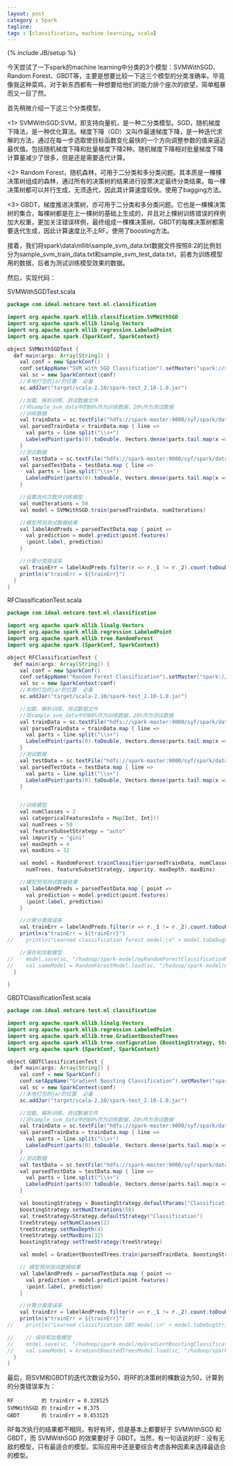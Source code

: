 ```yaml
---
layout: post
category : Spark
tagline: 
tags : [classification, machine learning, scala]
---
```

{% include JB/setup %}

今天尝试了一下spark的machine learning中分类的3个模型：SVMWithSGD、Random Forest、GBDT等，主要是想要比较一下这三个模型的分类准确率。毕竟像我这种菜鸡，对于新东西都有一种想要给他们的能力排个座次的欲望，简单粗暴而又一目了然。

首先稍微介绍一下这三个分类模型。

<1> SVMWithSGD:SVM，即支持向量机，是一种二分类模型。SGD，随机梯度下降法，是一种优化算法。梯度下降（GD）又叫作最速梯度下降，是一种迭代求解的方法，通过在每一步选取使目标函数变化最快的一个方向调整参数的值来逼近最优值。包括随机梯度下降和批量梯度下降2种。随机梯度下降相对批量梯度下降计算量减少了很多，但是还是需要迭代计算。

<2> Random Forest，随机森林，可用于二分类和多分类问题。其本质是一棵棵决策树组成的森林，通过所有的决策树的结果进行投票决定最终分类结果。每一棵决策树都可以并行生成，无须迭代，因此其计算速度较快。使用了bagging方法。

<3> GBDT，梯度推进决策树，亦可用于二分类和多分类问题。它也是一棵棵决策树的集合，每棵树都是在上一棵树的基础上生成的，并且对上棵树训练错误的样例加大权重，更加关注错误样例，最终组成一棵棵决策树。GBDT的每棵决策树都需要迭代生成，因此计算速度比不上RF。使用了boosting方法。

接着，我们将spark\data\mllib\sample_svm_data.txt数据文件按照8:2的比例划分为sample_svm_train_data.txt和sample_svm_test_data.txt，前者为训练模型用的数据，后者为测试训练模型效果的数据。

然后，实现代码：

SVMWithSGDTest.scala

```java
package com.ideal.netcare.test.ml.classification

import org.apache.spark.mllib.classification.SVMWithSGD
import org.apache.spark.mllib.linalg.Vectors
import org.apache.spark.mllib.regression.LabeledPoint
import org.apache.spark.{SparkConf, SparkContext}

object SVMWithSGDTest {
  def main(args: Array[String]) {
    val conf = new SparkConf()
    conf.setAppName("SVM with SGD Classification").setMaster("spark://spark-master:7077").set("spark.executor.memory", "512m")
    val sc = new SparkContext(conf)
    //本地打包的jar的位置  必备
    sc.addJar("target/scala-2.10/spark-test_2.10-1.0.jar")

    //加载、解析训练、测试数据文件
    //将sample_svm_data中的80%作为训练数据，20%作为测试数据
    //训练数据
    val trainData = sc.textFile("hdfs://spark-master:9000/syf/spark/data/ml/svm/sample_svm_train_data.txt")
    val parsedTrainData = trainData.map { line =>
      val parts = line.split("\\s+")
      LabeledPoint(parts(0).toDouble, Vectors.dense(parts.tail.map(x => x.toDouble)))
    }
    //测试数据
    val testData = sc.textFile("hdfs://spark-master:9000/syf/spark/data/ml/svm/sample_svm_test_data.txt")
    val parsedTestData = testData.map { line =>
      val parts = line.split("\\s+")
      LabeledPoint(parts(0).toDouble, Vectors.dense(parts.tail.map(x => x.toDouble)))
    }

    //设置迭代次数并训练模型
    val numIterations = 50
    val model = SVMWithSGD.train(parsedTrainData, numIterations)

    //模型预测测试数据结果
    val labelAndPreds = parsedTestData.map { point =>
      val prediction = model.predict(point.features)
      (point.label, prediction)
    }

    //计算分类错误率
    val trainErr = labelAndPreds.filter(r => r._1 != r._2).count.toDouble / parsedTestData.count
    println(s"trainErr = ${trainErr}")
  }
}

```

RFClassificationTest.scala

```java
package com.ideal.netcare.test.ml.classification

import org.apache.spark.mllib.linalg.Vectors
import org.apache.spark.mllib.regression.LabeledPoint
import org.apache.spark.mllib.tree.RandomForest
import org.apache.spark.{SparkConf, SparkContext}

object RFClassificationTest {
  def main(args: Array[String]) {
    val conf = new SparkConf()
    conf.setAppName("Random Forest Classification").setMaster("spark://spark-master:7077").set("spark.executor.memory", "512m")
    val sc = new SparkContext(conf)
    //本地打包的jar的位置  必备
    sc.addJar("target/scala-2.10/spark-test_2.10-1.0.jar")

    //加载、解析训练、测试数据文件
    //将sample_svm_data中的80%作为训练数据，20%作为测试数据
    val trainData = sc.textFile("hdfs://spark-master:9000/syf/spark/data/ml/svm/sample_svm_train_data.txt")
    val parsedTrainData = trainData.map { line =>
      val parts = line.split("\\s+")
      LabeledPoint(parts(0).toDouble, Vectors.dense(parts.tail.map(x => x.toDouble)))
    }
    //测试数据
    val testData = sc.textFile("hdfs://spark-master:9000/syf/spark/data/ml/svm/sample_svm_test_data.txt")
    val parsedTestData = testData.map { line =>
      val parts = line.split("\\s+")
      LabeledPoint(parts(0).toDouble, Vectors.dense(parts.tail.map(x => x.toDouble)))
    }


    //训练模型
    val numClasses = 2
    val categoricalFeaturesInfo = Map[Int, Int]()
    val numTrees = 50
    val featureSubsetStrategy = "auto"
    val impurity = "gini"
    val maxDepth = 4
    val maxBins = 32

    val model = RandomForest.trainClassifier(parsedTrainData, numClasses, categoricalFeaturesInfo,
      numTrees, featureSubsetStrategy, impurity, maxDepth, maxBins)

    //模型预测测试数据结果
    val labelAndPreds = parsedTestData.map { point =>
      val prediction = model.predict(point.features)
      (point.label, prediction)
    }

    //计算分类错误率
    val trainErr = labelAndPreds.filter(r => r._1 != r._2).count.toDouble / parsedTestData.count
    println(s"trainErr = ${trainErr}")
//    println("Learned classification forest model:\n" + model.toDebugString)

    //保存和加载模型
//    model.save(sc, "/hadoop/spark-model/myRandomForestClassificationModel")
//    val sameModel = RandomForestModel.load(sc, "/hadoop/spark-model/myRandomForestClassificationModel")
  }

}

```

GBDTClassificationTest.scala

```java
package com.ideal.netcare.test.ml.classification

import org.apache.spark.mllib.linalg.Vectors
import org.apache.spark.mllib.regression.LabeledPoint
import org.apache.spark.mllib.tree.GradientBoostedTrees
import org.apache.spark.mllib.tree.configuration.{BoostingStrategy, Strategy}
import org.apache.spark.{SparkConf, SparkContext}

object GBDTClassificationTest {
  def main(args: Array[String]) {
    val conf = new SparkConf()
    conf.setAppName("Gradient Boosting Classification").setMaster("spark://spark-master:7077").set("spark.executor.memory", "512m")
    val sc = new SparkContext(conf)
    //本地打包的jar的位置  必备
    sc.addJar("target/scala-2.10/spark-test_2.10-1.0.jar")

    //加载、解析训练、测试数据文件
    //将sample_svm_data中的80%作为训练数据，20%作为测试数据
    val trainData = sc.textFile("hdfs://spark-master:9000/syf/spark/data/ml/svm/sample_svm_train_data.txt")
    val parsedTrainData = trainData.map { line =>
      val parts = line.split("\\s+")
      LabeledPoint(parts(0).toDouble, Vectors.dense(parts.tail.map(x => x.toDouble)))
    }
    //测试数据
    val testData = sc.textFile("hdfs://spark-master:9000/syf/spark/data/ml/svm/sample_svm_test_data.txt")
    val parsedTestData = testData.map { line =>
      val parts = line.split("\\s+")
      LabeledPoint(parts(0).toDouble, Vectors.dense(parts.tail.map(x => x.toDouble)))
    }

    val boostingStrategy = BoostingStrategy.defaultParams("Classification")
    boostingStrategy.setNumIterations(50)
    val treeStrategy=Strategy.defaultStrategy("Classification")
    treeStrategy.setNumClasses(2)
    treeStrategy.setMaxDepth(4)
    treeStrategy.setMaxBins(32)
    boostingStrategy.setTreeStrategy(treeStrategy)

    val model = GradientBoostedTrees.train(parsedTrainData, boostingStrategy)

    // 模型预测测试数据结果
    val labelAndPreds = parsedTestData.map { point =>
      val prediction = model.predict(point.features)
      (point.label, prediction)
    }

    //计算分类错误率
    val trainErr = labelAndPreds.filter(r => r._1 != r._2).count.toDouble / parsedTestData.count()
    println(s"trainErr = ${trainErr}")
//    println("Learned classification GBT model:\n" + model.toDebugString)

//    // 保存和加载模型
//    model.save(sc, "/hadoop/spark-model/myGradientBoostingClassificationModel")
//    val sameModel = GradientBoostedTreesModel.load(sc, "/hadoop/spark-model/myGradientBoostingClassificationModel")
  }
}

```

最后，将SVM和GBDT的迭代次数设为50，将RF的决策树的棵数设为50，计算到的分类错误率为：

    RF         的 trainErr = 0.328125
    SVMWithSGD 的 trainErr = 0.375
    GBDT       的 trainErr = 0.453125
    
RF每次执行的结果都不相同，有好有坏，但是基本上都要好于 SVMWithSGD 和 GBDT，而 SVMWithSGD 的效果要好于 GBDT。当然，有一句话说的好：没有无敌的模型，只有最适合的模型。实际应用中还是要综合考虑各种因素来选择最适合的模型。